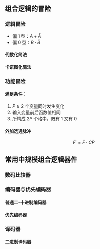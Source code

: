 ## 组合逻辑的冒险

### 逻辑冒险

- 偏 1 型：$A+\bar{A}$
- 偏 0 型：$B \cdot \bar{B}$

#### 代数化简法

#### 卡诺图化简法

### 功能冒险

#### 满足条件：

1. $P \geq 2$ 个变量同时发生变化
2. 输入变量前后函数值相同
3. 所构成 $2P$ 个格中，既有 1 又有 0

#### 外加选通脉冲

$$
F'=F \cdot CP
$$

## 常用中规模组合逻辑器件

### 数码比较器

### 编码器与优先编码器

#### 普通二-十进制编码器

#### 优先编码器

### 译码器

#### 二进制译码器


